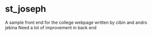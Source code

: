 # st_joseph
A sample front end for the college webpage written by cibin and andro jebina
Need a lot of improvement in back end
